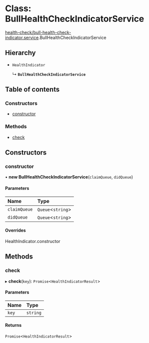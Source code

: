 # Class: BullHealthCheckIndicatorService

[health-check/bull-health-check-indicator.service](../modules/health_check_bull_health_check_indicator_service.md).BullHealthCheckIndicatorService

## Hierarchy

- `HealthIndicator`

  ↳ **`BullHealthCheckIndicatorService`**

## Table of contents

### Constructors

- [constructor](health_check_bull_health_check_indicator_service.BullHealthCheckIndicatorService.md#constructor)

### Methods

- [check](health_check_bull_health_check_indicator_service.BullHealthCheckIndicatorService.md#check)

## Constructors

### constructor

• **new BullHealthCheckIndicatorService**(`claimQueue`, `didQueue`)

#### Parameters

| Name | Type |
| :------ | :------ |
| `claimQueue` | `Queue`<`string`\> |
| `didQueue` | `Queue`<`string`\> |

#### Overrides

HealthIndicator.constructor

## Methods

### check

▸ **check**(`key`): `Promise`<`HealthIndicatorResult`\>

#### Parameters

| Name | Type |
| :------ | :------ |
| `key` | `string` |

#### Returns

`Promise`<`HealthIndicatorResult`\>
